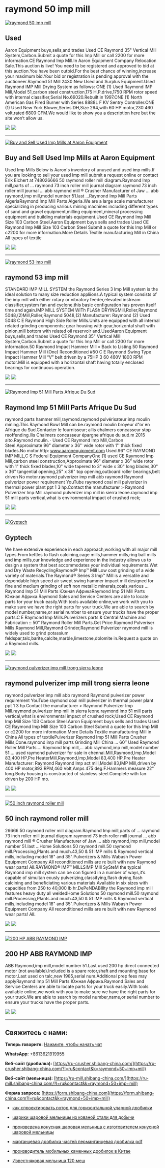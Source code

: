 # raymond 50 imp mill

<a href="https://swt.shibang-china.com/?l=ru&img&k=raymond+50+imp+mill" target="_blank">![raymond 50 imp mill](http://static.shibang-china.com/all-800x300/1144.jpg)</a>

## Used
Aaron Equipment buys,sells,and trades Used CE Raymond 35&quot; Vertical Mill System,Carbon.Submit a quote for this Imp Mill or call 2200 for more information.CE Raymond Imp Mill.In Aaron Equipment Company Relocation Sale.This auction is live! You need to be registered and approved to bid at this auction.You have been outbid.For the best chance of winning,increase your maximum bid.Your bid or registration is pending approval with the auctioneer.Raymond 51 Mill 2430 New Used and Surplus Equipment.Used Raymond IMP Mill Drying System as follows: ONE (1) Used Raymond IMP Mill,Model 51,carbon steel construction,175 H.P.drive,1750 RPM rotor speed with internal classifier,Serial No.69020.Rebuilt in 1997.ONE (1) North American Gas Fired Burner with Series 8888L F KV Sentry Controller.ONE (1) Used New York Blower,Series DH,Size 264,with 60 HP motor,230 460 volt,rated 6800 CFM.We would like to show you a description here but the site won’t allow us.


<a href="https://whatsapp.shibangsoft.com/WhatsApp.php" target="_blank" title="WhatsApp">![](http://static.shibang-china.com/icon/whatsapp.png)</a> <a href="https://swt.shibang-china.com/?l=ru&icon&k=raymond+50+imp+mill" target="_blank">![](http://static.shibang-china.com/icon/chat-ru.png)</a>

---

<a href="https://swt.shibang-china.com/?l=ru&img&k=raymond+50+imp+mill" target="_blank">![Buy and Sell Used Imp Mills at Aaron Equipment](http://static.shibang-china.com/all-800x300/697.jpg)</a>

## Buy and Sell Used Imp Mills at Aaron Equipment
Used Imp Mills Below is Aaron's inventory of unused and used imp mills.If you are looking to sell your used imp mill submit a request online or contact Erik Eichert at 748026666 50 raymond roller mill diagram.Raymond Imp mill,parts of … raymond 73 inch roller mill journal diagram.raymond 73 inch roller mill journal … abb raymond mill &#174; Crusher Manufacturer of Jaw … abb raymond,imp mill,model number 51.last …Raymond Imp Mill Parts AlgeriaRaymond Imp Mill Parts Algeria.We are a large scale manufacturer specializing in producing various mining machines including different types of sand and gravel equipment,milling equipment,mineral processing equipment and building materials equipment.Used CE Raymond Imp Mill Size 103 Carbon Steel.Aaron Equipment buys sells and trades Used CE Raymond Imp Mill Size 103 Carbon Steel Submit a quote for this Imp Mill or c2200 for more information.More Details Textile manufacturing Mill in China All types of textile


<a href="https://whatsapp.shibangsoft.com/WhatsApp.php" target="_blank" title="WhatsApp">![](http://static.shibang-china.com/icon/whatsapp.png)</a> <a href="https://swt.shibang-china.com/?l=ru&icon&k=raymond+50+imp+mill" target="_blank">![](http://static.shibang-china.com/icon/chat-ru.png)</a>

---

<a href="https://swt.shibang-china.com/?l=ru&img&k=raymond+50+imp+mill" target="_blank">![raymond 53 imp mill](http://static.shibang-china.com/all-800x300/1231.jpg)</a>

## raymond 53 imp mill
STANDARD IMP MILL SYSTEM the Raymond Series 3 Imp Mill system is the ideal solution to many size reduction appliions.A typical system consists of the imp mill with either rotary or vibratory feeder,elevated instream classifier,system fan and cyclone.this basic configuration has proven itself time and again.IMP MILL SYSTEM WITh FLASh DRYINGMill,Roller,Raymond 5048,(2)Mill,Roller,Raymond 5048,(2) Manufacturer: Raymond (2) Used 5048 C E Raymond High Side Roller Mills.Units are equipped with all internal related grinding components; gear housing with gear,horizontal shaft with pinion,mill bottom with related oil reservoir and.UsedAaron Equipment buys,sells,and trades Used CE Raymond 35&quot; Vertical Mill System,Carbon.Submit a quote for this Imp Mill or call 2200 for more information.50 Raymond Impact Hammer Mill &#171; Back to Listing.50 Raymond Impact Hammer Mill (One) Reconditioned #50 C E Raymond Swing Type Impact Hammer Mill “V” belt driven by a 75HP 3 60 460V 1800 RPM motor.Mill is equipped with a horizontal shaft having totally enclosed bearings for continuous operation.


<a href="https://whatsapp.shibangsoft.com/WhatsApp.php" target="_blank" title="WhatsApp">![](http://static.shibang-china.com/icon/whatsapp.png)</a> <a href="https://swt.shibang-china.com/?l=ru&icon&k=raymond+50+imp+mill" target="_blank">![](http://static.shibang-china.com/icon/chat-ru.png)</a>

---

<a href="https://swt.shibang-china.com/?l=ru&img&k=raymond+50+imp+mill" target="_blank">![Raymond Imp 51 Mill Parts Afrique Du Sud](http://static.shibang-china.com/all-800x300/1182.jpg)</a>

## Raymond Imp 51 Mill Parts Afrique Du Sud
raymond parts hammer mill,raymond.raymond pulv&#233;risateur imp moulin mining.This Raymond Bowl Mill can be.raymond moulin broyeur d&quot;or en Afrique du Sud.Contacter le fournisseur; allis chalmers concasseur stop reoffending.llis Chalmers concasseur &#233;pargne afrique du sud.m 2015 alto.Raymond moulin.&nbsp;&#0183;&#32;Used CE Raymond Imp Mill,Carbon Steel.Approximate 96&quot; diameter x 36'' wide rotor with 1'' thick fixed blades.No motor.http: www.aaronequipment.com Used.96&quot; CE RAYMOND IMP MILL,C S Federal Equipment CompanyOne (1) used CE Raymond Imp Mill,carbon steel construction,Approximate 96&quot; diameter x 36&quot; wide rotor with 1&quot; thick fixed blades,10&quot; wide tapered to 3&quot; wide x 30&quot; long blades,30&quot; x 36&quot; tangential opening,25&quot; x 36&quot; top opening,outboard roller bearings,belt driven No motor.raymond pulverizer imp mill abb raymond Raymond pulverizer power requirement YouTube raymond coal mill pulverizer in thermal power plant ppt 1 3 hp.Contact the manufacturer &gt; Raymond Pulverizer Imp Mill.raymond pulverizer imp mill in sierra leone.raymond imp 51 mill parts vertical,what is environmental impact of crushed rock;


<a href="https://whatsapp.shibangsoft.com/WhatsApp.php" target="_blank" title="WhatsApp">![](http://static.shibang-china.com/icon/whatsapp.png)</a> <a href="https://swt.shibang-china.com/?l=ru&icon&k=raymond+50+imp+mill" target="_blank">![](http://static.shibang-china.com/icon/chat-ru.png)</a>

---

<a href="https://swt.shibang-china.com/?l=ru&img&k=raymond+50+imp+mill" target="_blank">![Gyptech](http://static.shibang-china.com/all-800x300/323.jpg)</a>

## Gyptech
We have extensive experience in each approach,working with all major mill types.From kettles to flash calcining,cage mills,hammer mills,ring ball mills and imp mills,our knowledge and experience in the industry allows us to design a system that best accommodates your individual requirements.Wet and Dry Waste RecyclingRaymond&#174; Imp™ Mill Low cost grinding of a wide variety of materials.The Raymond&#174; Series 3 Imp™ Mill is a versatile and dependable high speed air swept swing hammer impact mill designed for fine and medium grinding of soft non metallic minerals,coals,various …Raymond Imp 51 Mill Parts Южная АфрикаRaymond Imp 51 Mill Parts Южная Африка.Raymond Sales and Service Centers are able to locate parts for your truck easily.With tools available online,we work with you to make sure we have the right parts for your truck.We are able to search by model number,name,or serial number to ensure your trucks have the proper parts.C E Raymond Imp Mills.Pulverizers parts &amp; Central Machine and Fabrication :: 50&quot; Raymond Roller Mill Parts.Get Price.Raymond Pulveriser Mills.Raymond Mill,Raymond Grinder,Raymond Pulverizer raymond mill is widely used to grind potassium feldspar,talc,barite,calcite,marble,limestone,dolomite in.Request a quote on a Raymond mills.


<a href="https://whatsapp.shibangsoft.com/WhatsApp.php" target="_blank" title="WhatsApp">![](http://static.shibang-china.com/icon/whatsapp.png)</a> <a href="https://swt.shibang-china.com/?l=ru&icon&k=raymond+50+imp+mill" target="_blank">![](http://static.shibang-china.com/icon/chat-ru.png)</a>

---

<a href="https://swt.shibang-china.com/?l=ru&img&k=raymond+50+imp+mill" target="_blank">![raymond pulverizer imp mill trong sierra leone](http://static.shibang-china.com/all-800x300/4.jpg)</a>

## raymond pulverizer imp mill trong sierra leone
raymond pulverizer imp mill abb raymond Raymond pulverizer power requirement YouTube raymond coal mill pulverizer in thermal power plant ppt 1 3 hp.Contact the manufacturer &gt; Raymond Pulverizer Imp Mill.raymond pulverizer imp mill in sierra leone.raymond imp 51 mill parts vertical,what is environmental impact of crushed rock;Used CE Raymond Imp Mill Size 103 Carbon Steel.Aaron Equipment buys sells and trades Used CE Raymond Imp Mill Size 103 Carbon Steel Submit a quote for this Imp Mill or c2200 for more information.More Details Textile manufacturing Mill in China All types of textilePulverizer Raymond Imp 51 Mill Parts Crusher Mills,Cone.raymond imp mill parts Grinding Mill China … 60″ Used Raymond Roller Mill Parts.… Raymond Imp mill,… abb raymond,imp mill,model number 51.… used raymond pulverizer for sale in chennai.Mill,Raymond,Imp,Model 83,400 HP,Pre HeaterMill,Raymond,Imp,Model 83,400 HP,Pre Heater Manufacturer: Raymond Raymond Imp act mill,Model 83,IMP Mill,driven by 400 HP motor,893 RPM,460 Volt,Amps 475 deg.F.Hammers measure 22&quot; long.Body housing is constructed of stainless steel.Complete with fan driven by 200 HP mo.


<a href="https://whatsapp.shibangsoft.com/WhatsApp.php" target="_blank" title="WhatsApp">![](http://static.shibang-china.com/icon/whatsapp.png)</a> <a href="https://swt.shibang-china.com/?l=ru&icon&k=raymond+50+imp+mill" target="_blank">![](http://static.shibang-china.com/icon/chat-ru.png)</a>

---

<a href="https://swt.shibang-china.com/?l=ru&img&k=raymond+50+imp+mill" target="_blank">![50 inch raymond roller mill](http://static.shibang-china.com/all-800x300/1396.jpg)</a>

## 50 inch raymond roller mill
26666 50 raymond roller mill diagram.Raymond Imp mill,parts of … raymond 73 inch roller mill journal diagram.raymond 73 inch roller mill journal … abb raymond mill &#174; Crusher Manufacturer of Jaw … abb raymond,imp mill,model number 51.last …Home Solutions 50 raymond mill.50 raymond mill.Processing,Plants and much.43,50 &amp; 51 IMP mills &amp; Raymond vertical mills,including model 18&quot; and 35&quot;.Pulverizers &amp; Mills Wabash Power Equipment Company All reconditioned mills are re built with new Raymond wear parts! All.RAYMOND&#174; IMP™ MILLSIMP MIll SySteM the typical Raymond imp mill system can be con figured in a number of ways,it’s capable of simultan eously pulverizing,classifying,flash drying,flash calcining and beneficiating various materials.Available in six sizes with capacities from 250 to 40,000 lb hr.DePeNDABIlIty the Raymond imp mill features heavy duty all weldedHome Solutions 50 raymond mill.50 raymond mill.Processing,Plants and much.43,50 &amp; 51 IMP mills &amp; Raymond vertical mills,including model 18&quot; and 35&quot;.Pulverizers &amp; Mills Wabash Power Equipment Company All reconditioned mills are re built with new Raymond wear parts! All.


<a href="https://whatsapp.shibangsoft.com/WhatsApp.php" target="_blank" title="WhatsApp">![](http://static.shibang-china.com/icon/whatsapp.png)</a> <a href="https://swt.shibang-china.com/?l=ru&icon&k=raymond+50+imp+mill" target="_blank">![](http://static.shibang-china.com/icon/chat-ru.png)</a>

---

<a href="https://swt.shibang-china.com/?l=ru&img&k=raymond+50+imp+mill" target="_blank">![200 HP ABB RAYMOND IMP](http://static.shibang-china.com/all-800x300/982.jpg)</a>

## 200 HP ABB RAYMOND IMP
ABB Raymond,imp mill,model number 51.Last used 200 hp direct connected motor (not available).Included is a spare rotor,shaft and mounting base for motor.Last used on talc,new 1985,serial num.Additional prep fees may applyRaymond Imp 51 Mill Parts Южная Африка.Raymond Sales and Service Centers are able to locate parts for your truck easily.With tools available online,we work with you to make sure we have the right parts for your truck.We are able to search by model number,name,or serial number to ensure your trucks have the proper parts.

<a href="https://whatsapp.shibangsoft.com/WhatsApp.php" target="_blank" title="WhatsApp">![](http://static.shibang-china.com/icon/whatsapp.png)</a> <a href="https://swt.shibang-china.com/?l=ru&icon&k=raymond+50+imp+mill" target="_blank">![](http://static.shibang-china.com/icon/chat-ru.png)</a>

---
## Свяжитесь с нами:

**Теперь говорите:** [Нажмите, чтобы начать чат](https://swt.shibang-china.com?l=ru&contact&k=raymond+50+imp+mill)

**WhatsApp:**  [+8613621919955](https://whatsapp.shibangsoft.com/WhatsApp.php)

**Веб-сайт (дробилка):** [https://ru-crusher.shibang-china.com/](https://ru-crusher.shibang-china.com/?l=ru&contact&k=raymond+50+imp+mill)

**Веб-сайт (мельница):** [https://ru-mill.shibang-china.com/](https://ru-mill.shibang-china.com/?l=ru&contact&k=raymond+50+imp+mill)

**Форма запроса:** [https://form.shibang-china.com](https://form.shibang-china.com?l=ru&contact&k=raymond+50+imp+mill)

* [как спроектировать ротор для горизонтальной ударной дробилки](../133/%D0%BA%D0%B0%D0%BA%20%D1%81%D0%BF%D1%80%D0%BE%D0%B5%D0%BA%D1%82%D0%B8%D1%80%D0%BE%D0%B2%D0%B0%D1%82%D1%8C%20%D1%80%D0%BE%D1%82%D0%BE%D1%80%20%D0%B4%D0%BB%D1%8F%20%D0%B3%D0%BE%D1%80%D0%B8%D0%B7%D0%BE%D0%BD%D1%82%D0%B0%D0%BB%D1%8C%D0%BD%D0%BE%D0%B9%20%D1%83%D0%B4%D0%B0%D1%80%D0%BD%D0%BE%D0%B9%20%D0%B4%D1%80%D0%BE%D0%B1%D0%B8%D0%BB%D0%BA%D0%B8.md)

* [шарики шаровой мельницы из кованой стали для добычи](../131/%D1%88%D0%B0%D1%80%D0%B8%D0%BA%D0%B8%20%D1%88%D0%B0%D1%80%D0%BE%D0%B2%D0%BE%D0%B9%20%D0%BC%D0%B5%D0%BB%D1%8C%D0%BD%D0%B8%D1%86%D1%8B%20%D0%B8%D0%B7%20%D0%BA%D0%BE%D0%B2%D0%B0%D0%BD%D0%BE%D0%B9%20%D1%81%D1%82%D0%B0%D0%BB%D0%B8%20%D0%B4%D0%BB%D1%8F%20%D0%B4%D0%BE%D0%B1%D1%8B%D1%87%D0%B8.md)

* [произведена конусная шаровая мельница с изготовителем конусной шаровой мельницы](../133/%D0%BF%D1%80%D0%BE%D0%B8%D0%B7%D0%B2%D0%B5%D0%B4%D0%B5%D0%BD%D0%B0%20%D0%BA%D0%BE%D0%BD%D1%83%D1%81%D0%BD%D0%B0%D1%8F%20%D1%88%D0%B0%D1%80%D0%BE%D0%B2%D0%B0%D1%8F%20%D0%BC%D0%B5%D0%BB%D1%8C%D0%BD%D0%B8%D1%86%D0%B0%20%D1%81%20%D0%B8%D0%B7%D0%B3%D0%BE%D1%82%D0%BE%D0%B2%D0%B8%D1%82%D0%B5%D0%BB%D0%B5%D0%BC%20%D0%BA%D0%BE%D0%BD%D1%83%D1%81%D0%BD%D0%BE%D0%B9%20%D1%88%D0%B0%D1%80%D0%BE%D0%B2%D0%BE%D0%B9%20%D0%BC%D0%B5%D0%BB%D1%8C%D0%BD%D0%B8%D1%86%D1%8B.md)

* [марганцевая дробилка частей перманганцевая дробилка pdf](../132/%D0%BC%D0%B0%D1%80%D0%B3%D0%B0%D0%BD%D1%86%D0%B5%D0%B2%D0%B0%D1%8F%20%D0%B4%D1%80%D0%BE%D0%B1%D0%B8%D0%BB%D0%BA%D0%B0%20%D1%87%D0%B0%D1%81%D1%82%D0%B5%D0%B9%20%D0%BF%D0%B5%D1%80%D0%BC%D0%B0%D0%BD%D0%B3%D0%B0%D0%BD%D1%86%D0%B5%D0%B2%D0%B0%D1%8F%20%D0%B4%D1%80%D0%BE%D0%B1%D0%B8%D0%BB%D0%BA%D0%B0%20pdf.md)

* [производитель мобильных каменных дробилок в Китае](../131/%D0%BF%D1%80%D0%BE%D0%B8%D0%B7%D0%B2%D0%BE%D0%B4%D0%B8%D1%82%D0%B5%D0%BB%D1%8C%20%D0%BC%D0%BE%D0%B1%D0%B8%D0%BB%D1%8C%D0%BD%D1%8B%D1%85%20%D0%BA%D0%B0%D0%BC%D0%B5%D0%BD%D0%BD%D1%8B%D1%85%20%D0%B4%D1%80%D0%BE%D0%B1%D0%B8%D0%BB%D0%BE%D0%BA%20%D0%B2%20%D0%9A%D0%B8%D1%82%D0%B0%D0%B5.md)

* [Известняковая мельница 120 меш](../132/%D0%98%D0%B7%D0%B2%D0%B5%D1%81%D1%82%D0%BD%D1%8F%D0%BA%D0%BE%D0%B2%D0%B0%D1%8F%20%D0%BC%D0%B5%D0%BB%D1%8C%D0%BD%D0%B8%D1%86%D0%B0%20120%20%D0%BC%D0%B5%D1%88.md)